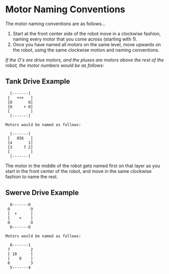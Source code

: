 # Motor Naming Conventions

The motor naming conventions are as follows...

1. Start at the front center side of the robot move in a clockwise fashion, naming every motor that you come across (starting with 1). 
2. Once you have named all motors on the same level, move upwards on the robot, using the same clockwise motion and naming conventions. 


*If the O's are drive motors, and the pluses are motors above the rest of the robot, the motor numbers would be as follows:*

## Tank Drive Example

```
  [-------]
 [   +++   ]
 [O       O]
 [O     + O]
 [         ]
  [-------]

Motors would be named as follows:

  [-------]
 [   856   ]
 [4       1]
 [3     7 2]
 [         ]
  [-------]

```

The motor in the middle of the robot gets named first on that layer as you start in the front center of the robot, and move in the same clockwise fashion to name the rest.

## Swerve Drive Example

```
  O-------O
 O         O
 [  +      ]
 [    +    ]
 O         O
  O-------O

Motors would be named as follows:

  8-------1
 7         2
 [ 10      ]
 [    9    ]
 6         3
  5-------4
```
